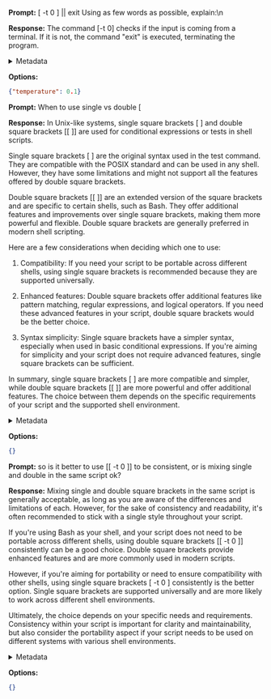**Prompt:**
[ -t 0 ] || exit
 Using as few words as possible, explain:\n

**Response:**
The command [-t 0] checks if the input is coming from a terminal. If it is not, the command "exit" is executed, terminating the program.

<details><summary>Metadata</summary>

- Duration: 1502 ms
- Datetime: 2023-09-12T20:14:44.017714
- Model: gpt-3.5-turbo-0613

</details>

**Options:**
```json
{"temperature": 0.1}
```

**Prompt:**
When to use single vs double [

**Response:**
In Unix-like systems, single square brackets [ ] and double square brackets [[ ]] are used for conditional expressions or tests in shell scripts.

Single square brackets [ ] are the original syntax used in the test command. They are compatible with the POSIX standard and can be used in any shell. However, they have some limitations and might not support all the features offered by double square brackets.

Double square brackets [[ ]] are an extended version of the square brackets and are specific to certain shells, such as Bash. They offer additional features and improvements over single square brackets, making them more powerful and flexible. Double square brackets are generally preferred in modern shell scripting.

Here are a few considerations when deciding which one to use:

1. Compatibility: If you need your script to be portable across different shells, using single square brackets is recommended because they are supported universally.

2. Enhanced features: Double square brackets offer additional features like pattern matching, regular expressions, and logical operators. If you need these advanced features in your script, double square brackets would be the better choice.

3. Syntax simplicity: Single square brackets have a simpler syntax, especially when used in basic conditional expressions. If you're aiming for simplicity and your script does not require advanced features, single square brackets can be sufficient.

In summary, single square brackets [ ] are more compatible and simpler, while double square brackets [[ ]] are more powerful and offer additional features. The choice between them depends on the specific requirements of your script and the supported shell environment.

<details><summary>Metadata</summary>

- Duration: 10558 ms
- Datetime: 2023-09-12T20:17:40.582748
- Model: gpt-3.5-turbo-0613

</details>

**Options:**
```json
{}
```

**Prompt:**
so is it better to use [[ -t 0 ]] to be consistent, or is mixing single and double in the same script ok?

**Response:**
Mixing single and double square brackets in the same script is generally acceptable, as long as you are aware of the differences and limitations of each. However, for the sake of consistency and readability, it's often recommended to stick with a single style throughout your script.

If you're using Bash as your shell, and your script does not need to be portable across different shells, using double square brackets [[ -t 0 ]] consistently can be a good choice. Double square brackets provide enhanced features and are more commonly used in modern scripts.

However, if you're aiming for portability or need to ensure compatibility with other shells, using single square brackets [ -t 0 ] consistently is the better option. Single square brackets are supported universally and are more likely to work across different shell environments.

Ultimately, the choice depends on your specific needs and requirements. Consistency within your script is important for clarity and maintainability, but also consider the portability aspect if your script needs to be used on different systems with various shell environments.

<details><summary>Metadata</summary>

- Duration: 7426 ms
- Datetime: 2023-09-12T20:19:16.012607
- Model: gpt-3.5-turbo-0613

</details>

**Options:**
```json
{}
```

